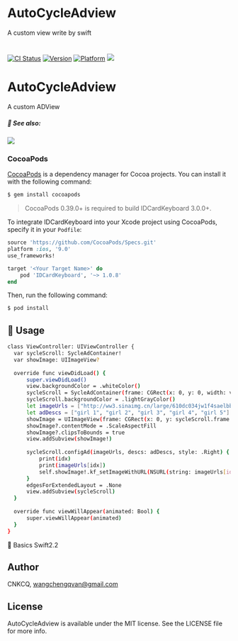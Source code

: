 # AutoCycleAdview
A custom view write by swift
#

[![CI Status](http://img.shields.io/travis/kishikawakatsumi/AutoCycleAdview.svg?style=flat)](https://travis-ci.org/kishikawakatsumi/AutoCycleAdview)
[![Version](https://img.shields.io/cocoapods/v/AutoCycleAdview.svg?style=flat)](http://cocoadocs.org/docsets/AutoCycleAdview)
[![Platform](https://img.shields.io/cocoapods/p/AutoCycleAdview.svg?style=flat)](http://cocoadocs.org/docsets/AutoCycleAdview)
![](https://camo.githubusercontent.com/7d97f558ccb8751e27fa65eeee94047955eba100/68747470733a2f2f63646e2d696d616765732d312e6d656469756d2e636f6d2f6d61782f313630302f312a7861666332716159644d375a4f68655957614d6d51412e706e67)
# AutoCycleAdview
A custom ADView
##### :eyes: See also:
![](http://7xslr9.com1.z0.glb.clouddn.com/2016-6-24-AutoCycleAdviewAutoCycleAdview.gif)
### CocoaPods

[CocoaPods](http://cocoapods.org) is a dependency manager for Cocoa projects. You can install it with the following command:

```bash
$ gem install cocoapods
```

> CocoaPods 0.39.0+ is required to build IDCardKeyboard 3.0.0+.

To integrate IDCardKeyboard into your Xcode project using CocoaPods, specify it in your `Podfile`:

```ruby
source 'https://github.com/CocoaPods/Specs.git'
platform :ios, '9.0'
use_frameworks!

target '<Your Target Name>' do
    pod 'IDCardKeyboard', '~> 1.0.8'
end
```

Then, run the following command:

```bash
$ pod install
```

## :book: Usage
  ``` bash
class ViewController: UIViewController {
    var sycleScroll: SycleAdContainer!
    var showImage: UIImageView?
    
    override func viewDidLoad() {
        super.viewDidLoad()
        view.backgroundColor = .whiteColor()
        sycleScroll = SycleAdContainer(frame: CGRect(x: 0, y: 0, width: view.frame.width, height: 180))
        sycleScroll.backgroundColor = .lightGrayColor()
        let imageUrls = ["http://ww3.sinaimg.cn/large/610dc034jw1f4saelbb4oj20zk0qoage.jpg", "http://ww1.sinaimg.cn/mw690/692a6bbcgw1f4fz7s830fj20gg0o00y5.jpg", "http://ww1.sinaimg.cn/mw690/692a6bbcgw1f4fz6g6wppj20ms0xp13n.jpg", "http://ww3.sinaimg.cn/mw690/81309c56jw1f4sx4ybttdj20ku0vd0ym.jpg", "http://ww4.sinaimg.cn/mw690/9844520fjw1f4fqribdg1j21911w0kjn.jpg"]
        let adDescs = ["girl 1", "girl 2", "girl 3", "girl 4", "girl 5"]
        showImage = UIImageView(frame: CGRect(x: 0, y: sycleScroll.frame.maxY + 10, width: view.frame.width, height: view.frame.height))
        showImage?.contentMode = .ScaleAspectFill
        showImage?.clipsToBounds = true
        view.addSubview(showImage!)
        
        sycleScroll.configAd(imageUrls, descs: adDescs, style: .Right) { (idx) in
            print(idx)
            print(imageUrls[idx])
            self.showImage!.kf_setImageWithURL(NSURL(string: imageUrls[idx])!)
        }
        edgesForExtendedLayout = .None
        view.addSubview(sycleScroll)
    }
    
    override func viewWillAppear(animated: Bool) {
        super.viewWillAppear(animated)
    }
}

  ```

  :key: Basics Swift2.2
## Author

CNKCQ, wangchengqvan@gmail.com
## License

AutoCycleAdview is available under the MIT license. See the LICENSE file for more info.
